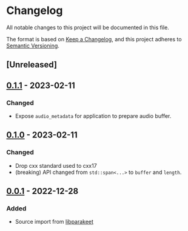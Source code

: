 # Changelog

All notable changes to this project will be documented in this file.

The format is based on [Keep a Changelog](https://keepachangelog.com/en/1.0.0/),
and this project adheres to [Semantic Versioning](https://semver.org/spec/v2.0.0.html).

## [Unreleased]

## [0.1.1] - 2023-02-11

### Changed

- Expose `audio_metadata` for application to prepare audio buffer.

## [0.1.0] - 2023-02-11

### Changed

- Drop cxx standard used to cxx17
- (breaking) API changed from `std::span<...>` to `buffer` and `length`.

## [0.0.1] - 2022-12-28

### Added

- Source import from [libparakeet]

[libparakeet]: https://github.com/parakeet-rs/libparakeet
[0.0.1]: https://github.com/parakeet-rs/libparakeet/commits/v0.0.1
[0.1.0]: https://github.com/parakeet-rs/libparakeet/compare/v0.0.1...v0.1.0
[0.1.1]: https://github.com/parakeet-rs/libparakeet/compare/v0.1.0...v0.1.1
[0.1.x]: https://github.com/parakeet-rs/libparakeet/compare/v0.1.1...v0.1.x
